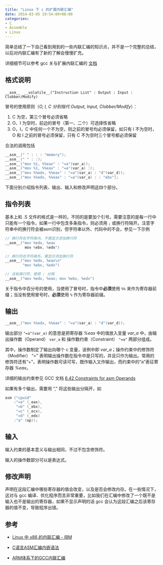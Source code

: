 ```yaml
---
title: "Linux 下 c 的扩展内联汇编"
date: 2014-03-05 19:54:09+08:00
categories: 
- C
- Assemble
- Linux
---
```


简单总结了一下自己看到用到的一些内联汇编的知识点，并不是一个完整的总结，以后对内联汇编有了新的了解会慢慢扩充。

详细细节可以参考 gcc 关与扩展内联汇编的 [文档](http://gcc.gnu.org/onlinedocs/gcc/Extended-Asm.html#Extended-Asm)

格式说明
-----

	__asm__　__volatile__("Instruction List" : Output : Input : Clobber/Modify)


冒号的使用原则（*O, I, C 分别指代 Output, Input, Clobber/Modify*）：

1. C 为空，第三个冒号必须省略
1. O、I 为空时，前边的冒号（第一、二个）可选择性省略
1. O，I，C 中任何一个不为空，则之前的冒号均必须保留，如只有 I 不为空时，O 和 I 之前的冒号必须保留，只有 C 不为空时三个冒号都必须保留



合法的调用包括

``` c
__asm__(" " : : : "memory");
__asm__(" " : :);
__asm__("mov %1, %%eax" : "=a"(var_a));
__asm__("mov %1, %%eax" : "=a"(var_a) :);
__asm__("mov %%edx, %%eax" : "=a"(var_a) : "d"(var_d));
__asm__("mov %%edx, %%eax" : "=a"(var_a) : : "ebx");
```

下面分别介绍指令列表、输出、输入和修改声明这四个部分。

<!-- more -->

指令列表
-----

基本上和 .S 文件的格式是一样的，不同的是要加个引号。需要注意的是每一行中只能有一个指令，如果一行中包含多条指令，则必须用 `;` 或换行符隔开。注意字符串中的换行符会被asm识别，但字符串以外、代码中的不会，参见一下示例

``` c
// 换行符在字符串内，不需显示添加换行符
__asm__("mov %edx, %eax
         mov %ebx, %edx")

// 换行符在字符串外，需显示添加换行符
__asm__("mov %edx, %eax\n"
        "mov %ebx, %edx")

// 没有换行符，使用 ; 分隔
__asm__("mov %edx, %eax; mov %ebx, %edx")
```

关于指令中百分号的使用，当使用了冒号时，指令中**必须**使用 `%%` 来作为寄存器前缀；当没有使用冒号时，**必须**使用 `%` 作为寄存器前缀。



输出
-----

``` c
__asm__("mov %%edx, %%eax" : "=a"(var_a) : "d"(var_d));
```

输出部分 `"=a"(var_a)` 的意思是把寄存器 *%eax* 中的值放入变量 *var_a* 中，由输出操作数（Operand） `var_a` 和 操作数约束（Constraint） `"=a"` 两部分组成。

其中，操作数制定了输出向哪个 c 变量，该例中即 *var_a*；操作约束中的修饰符（Modifier） “=” 表明输出操作数在指令中是只写的，并且只作为输出。常用的修饰符还有“+”，表明操作数可读可写，既作输入又作输出，而约束中的“a”表征寄存器 *%eax*。

详细的输出约束参见 GCC 文档 [6.42 Constraints for asm Operands](http://gcc.gnu.org/onlinedocs/gcc/Constraints.html#Constraints)

如果有多个输出，需要用 “,” 将这些输出分隔开，如

``` c
asm ("cpuid"
	:"=a" (_eax),
	 "=b" (_ebx),
	 "=c" (_ecx),
	 "=d" (_edx)
	:"a" (op));
```


输入
-----

输入约束的基本意义与输出相同，不过不包含修饰符。

输入的操作数部分可以是表达式。



修改声明
-----

声明在这段汇编中哪些寄存器的值会改变，以及是否会修改内存。在一些情况下，这对与 gcc 编译、优化程序而言非常重要，比如我们在汇编中修改了一个既不是输入也不是输出的寄存器，如果不显示声明的话 gcc 会认为这段汇编之后该寄存器的值不变，导致程序出错。


参考
-----

- [Linux 中 x86 的内联汇编 - IBM](http://www.ibm.com/developerworks/cn/linux/sdk/assemble/inline/index.html)

- [C语言ASM汇编内嵌语法](http://www.cnblogs.com/latifrons/archive/2009/09/17/1568198.html)

- [ARM体系下的GCC内联汇编](http://andyhuzhill.github.io/ARM/GCC/ASM/2012/09/25/gcc-inline-assemly/)

